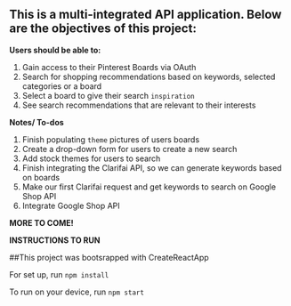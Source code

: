 ## This is a multi-integrated API application. Below are the objectives of this project:

**Users should be able to:**

1. Gain access to their Pinterest Boards via OAuth
2. Search for shopping recommendations based on keywords, selected categories or a board
3. Select a board to give their search `inspiration`
4. See search recommendations that are relevant to their interests

**Notes/ To-dos**

1. Finish populating `theme` pictures of users boards
2. Create a drop-down form for users to create a new search
3. Add stock themes for users to search
4. Finish integrating the Clarifai API, so we can generate keywords based on boards
5. Make our first Clarifai request and get keywords to search on Google Shop API
6. Integrate Google Shop API

**MORE TO COME!**

**INSTRUCTIONS TO RUN**

##This project was bootsrapped with CreateReactApp

For set up, run `npm install`

To run on your device, run `npm start`
